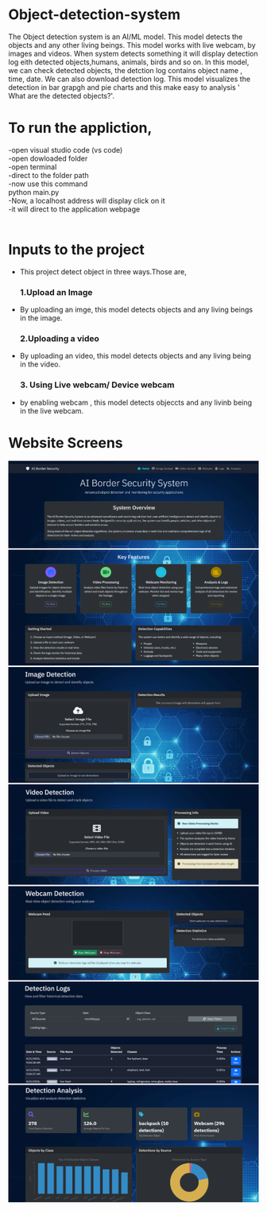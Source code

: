 # Object-detection-system
The Object detection system is an AI/ML model. This model detects the objects and any other living beings. This model works with live webcam, by images and videos. When system detects something it will display detection log eith detected objects,humans, animals, birds and so on. In this model, we can check detected objects, the detction log contains object name , time, date. We can also download detection log. This model visualizes the detection in bar grapgh and pie charts and this make easy to analysis ' What are the detected objects?'.
 # To run the appliction, 
 -open visual studio code (vs code) <br>
 -open dowloaded folder <br>
 -open terminal <br>
 -direct to the folder path <br>
 -now use this command <br>
      python main.py <br>
 -Now, a localhost address will display click on it <br>
 -it will direct to the application webpage <br> <br>
 # Inputs to the  project
 - This project detect object in three ways.Those are,<br>
   <h3>1.Upload an Image</h3>
 - By uploading an imge, this model detects objects and any living beings in the image.
   <h3>2.Uploading a video</h3>
 - By uploading an video, this model detects objects and any living being in the video.
   <h3>3. Using Live webcam/ Device webcam</h3>
 - by enabling webcam , this model detects objeccts and any livinb being in the live webcam.
 # Website Screens
  <img src="Images/Screenshot 2025-05-08 200239.png" alt="Screen1"><br>
  <img src="Images/Screenshot 2025-05-08 200308.png" alt="Screen1"><br>
  <img src="Images/Screenshot 2025-05-08 200342.png" alt="Screen1"><br>
  <img src="Images/Screenshot 2025-05-08 200419.png" alt="Screen1"><br>
  <img src="Images/Screenshot 2025-05-08 200443.png" alt="Screen1"><br>
  <img src="Images/Screenshot 2025-05-08 200508.png" alt="Screen1"><br>
  <img src="Images/Screenshot 2025-05-08 200535.png" alt="Screen1"><br>
